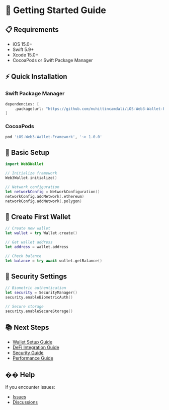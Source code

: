 # 🚀 Getting Started Guide

## 📋 Requirements

- iOS 15.0+
- Swift 5.9+
- Xcode 15.0+
- CocoaPods or Swift Package Manager

## ⚡ Quick Installation

### Swift Package Manager

```swift
dependencies: [
    .package(url: "https://github.com/muhittincamdali/iOS-Web3-Wallet-Framework", from: "1.0.0")
]
```

### CocoaPods

```ruby
pod 'iOS-Web3-Wallet-Framework', '~> 1.0.0'
```

## 🔧 Basic Setup

```swift
import Web3Wallet

// Initialize framework
Web3Wallet.initialize()

// Network configuration
let networkConfig = NetworkConfiguration()
networkConfig.addNetwork(.ethereum)
networkConfig.addNetwork(.polygon)
```

## 📱 Create First Wallet

```swift
// Create new wallet
let wallet = try Wallet.create()

// Get wallet address
let address = wallet.address

// Check balance
let balance = try await wallet.getBalance()
```

## 🔐 Security Settings

```swift
// Biometric authentication
let security = SecurityManager()
security.enableBiometricAuth()

// Secure storage
security.enableSecureStorage()
```

## 📚 Next Steps

- [Wallet Setup Guide](WalletSetup.md)
- [DeFi Integration Guide](DeFiIntegration.md)
- [Security Guide](SecurityGuide.md)
- [Performance Guide](PerformanceGuide.md)

## �� Help

If you encounter issues:
- [Issues](https://github.com/muhittincamdali/iOS-Web3-Wallet-Framework/issues)
- [Discussions](https://github.com/muhittincamdali/iOS-Web3-Wallet-Framework/discussions)
